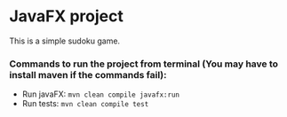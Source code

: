 # JavaFX project

This is a simple sudoku game.



### Commands to run the project from terminal (You may have to install maven if the commands fail):

- Run javaFX: `mvn clean compile javafx:run`
- Run tests: `mvn clean compile test`
